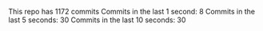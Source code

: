 This repo has 1172 commits
Commits in the last 1 second: 8
Commits in the last 5 seconds: 30
Commits in the last 10 seconds: 30
